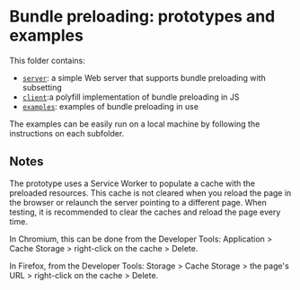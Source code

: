 # Bundle preloading: prototypes and examples

This folder contains:

- [`server`](./server): a simple Web server that supports bundle preloading with subsetting
- [`client`](./client):a polyfill implementation of bundle preloading in JS
- [`examples`](./examples): examples of bundle preloading in use

The examples can be easily run on a local machine by following the instructions on each subfolder.

## Notes

The prototype uses a Service Worker to populate a cache with the preloaded resources. This cache is not cleared when you reload the page in the browser or relaunch the server pointing to a different page. When testing, it is recommended to clear the caches and reload the page every time.

In Chromium, this can be done from the Developer Tools: Application > Cache Storage > right-click on the cache > Delete.

In Firefox, from the Developer Tools: Storage > Cache Storage > the page's URL > right-click on the cache > Delete.

